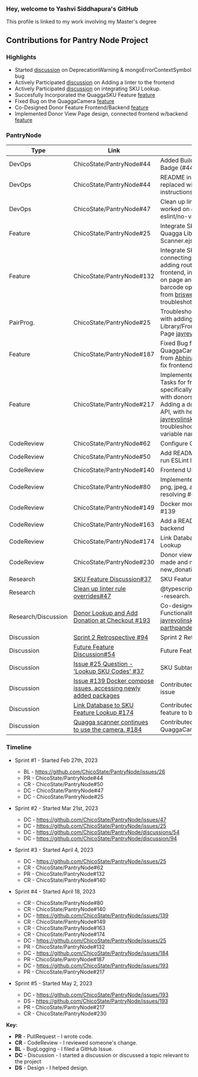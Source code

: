 ### Hey, welcome to Yashvi Siddhapura's GitHub

This profile is linked to my work involving my Master's degree


## Contributions for Pantry Node Project

### Highlights

* Started [discussion](https://github.com/ChicoState/PantryNode/issues/26) on DeprecationWarning & mongoErrorContextSymbol bug
* Actively Participated [discussion](https://github.com/ChicoState/PantryNode/issues/116) on Adding a linter to the frontend
* Actively Participated [discussion](https://github.com/ChicoState/PantryNode/discussions/37) on integrating SKU Lookup. 
* Succesfully Incorporated the QuaggaSKU Feature [feature](https://github.com/ChicoState/PantryNode/pull/132) 
* Fixed Bug on the QuaggaCamera [feature](https://github.com/ChicoState/PantryNode/pull/187)
* Co-Designed Donor Feature Frontend/Backend [feature](https://github.com/ChicoState/PantryNode/issues/193)
* Implemented Donor View Page design, connected frontend w/backend [feature](https://github.com/ChicoState/PantryNode/pull/217)


### PantryNode

| Type       | Link                     | Notes                                      |
|------------|--------------------------|--------------------------------------------|
| DevOps     | ChicoState/PantryNode#44 | Added Build Node Status Badge (#44)              | 
| DevOps     | ChicoState/PantryNode#44 | README instructions - replaced with TravisCI instructions    | 
| DevOps     | ChicoState/PantryNode#47 | Clean up linter rule overrides, worked on  @typescript-eslint/no-var-requires   | 
| Feature    | ChicoState/PantryNode#25 | Integrate SKU lookup, adding Quagga Library and Scanner.ejs page                     | 
| Feature    | ChicoState/PantryNode#132 | Integrate SKU lookup, connecting the backend, adding routes, connecting frontend, integrating scanner on page and manually lookup barcode option, with help from [briswells]( https://github.com/briswells) for api route troubleshotting                  | 
| PairProg.  | ChicoState/PantryNode#25 | Troubleshooting/Programming with adding the Quagga Library/Frontend Scanner Page [jayrevolinskyjr](https://github.com/jayrevolinskyjr)   |
| Feature    | ChicoState/PantryNode#187 | Fixed Bug fixes, with QuaggaCamera, with help from [AbhinavReddy-Dev](https://github.com/AbhinavReddy-Dev) to fix frontend design                    |
| Feature    | ChicoState/PantryNode#217 | Implemented the Donor Page Tasks for frontend/backend, specifically updating frontend with donors from database, Adding a donor with backend API, with help from [jayrevolinskyjr](https://github.com/jayrevolinskyjr) with troubleshooting JSON string variable names             | 
| CodeReview | ChicoState/PantryNode#62 | Configure Git LFS           |
| CodeReview | ChicoState/PantryNode#50 | Add README instructions to run ESLint locally      |
| CodeReview | ChicoState/PantryNode#140 | Frontend UI #140            |
| CodeReview | ChicoState/PantryNode#80  |Implemented lfs for all image png, jpeg, and jpg files resolving #62            |
| CodeReview | ChicoState/PantryNode#149  | Docker module issue Closing #139      |
| CodeReview | ChicoState/PantryNode#163  | Add a README for the backend        |
| CodeReview | ChicoState/PantryNode#174  | Link Database to SKU Feature Lookup          |
| CodeReview | ChicoState/PantryNode#230  | Donor viewpage, transactions made and make a new_donation features          |
| Research   | [SKU Feature Discussion#37](https://github.com/ChicoState/PantryNode/discussions/37) | SKU Feature -research.                     |
| Research   | [Clean up linter rule overrides#47](https://github.com/ChicoState/PantryNode/issues/47)| @typescript no-var requires -research.    | 
| Research/Discussion   | [Donor Lookup and Add Donation at Checkout #193](https://github.com/ChicoState/PantryNode/issues/193)| Co-designed Donor Page Functionality with [jayrevolinskyjr](https://github.com/jayrevolinskyjr), [Anoushka444](https://github.com/Anoushka444), [parthpandey1](https://github.com/parthpandey1)     |            
| Discussion | [Sprint 2 Retrospective #94](https://github.com/ChicoState/PantryNode/discussions/94) | Sprint 2 Retrospective.                     |
| Discussion | [Future Feature Discussion#54](https://github.com/ChicoState/PantryNode/discussions/54) | Future Feature Discussion.                 |
| Discussion | [Issue #25 Question - 'Lookup SKU Codes' #37](https://github.com/ChicoState/PantryNode/discussions/37)| SKU Subtasks implementation |
| Discussion | [Issue #139 Docker compose issues, accessing newly added packages](https://github.com/ChicoState/PantryNode/issues/139)| Contributed to solving docker issue |
| Discussion | [Link Database to SKU Feature Lookup #174](https://github.com/ChicoState/PantryNode/issues/25)| Contributed linking SKU feature to backend |
| Discussion | [Quagga scanner continues to use the camera. #184](https://github.com/ChicoState/PantryNode/issues/184)| Contributed to resolve QuaggaCamera Bug |

### Timeline

* Sprint #1 - Started Feb 27th, 2023
  - BL -  https://github.com/ChicoState/PantryNode/issues/26
  - PR - ChicoState/PantryNode#44 
  - CR - ChicoState/PantryNode#50 
  - DC - ChicoState/PantryNode#47 
  - DC - ChicoState/PantryNode#25 
* Sprint #2 - Started Mar 21st, 2023
  - DC - https://github.com/ChicoState/PantryNode/issues/47
  - DC - https://github.com/ChicoState/PantryNode/issues/25
  - DC - https://github.com/ChicoState/PantryNode/discussions/54
  - DC - https://github.com/ChicoState/PantryNode/discussion/94
 * Sprint #3 - Started April 4, 2023
   - DC - https://github.com/ChicoState/PantryNode/issues/25
   - CR - ChicoState/PantryNode#62 
   - PR - ChicoState/PantryNode#132 
   - CR - ChicoState/PantryNode#140
 * Sprint #4 - Started April 18, 2023
   - CR - ChicoState/PantryNode#80
   - CR - ChicoState/PantryNode#140
   - DC - https://github.com/ChicoState/PantryNode/issues/139
   - CR - ChicoState/PantryNode#149
   - CR - ChicoState/PantryNode#163
   - CR - ChicoState/PantryNode#174
   - DC - https://github.com/ChicoState/PantryNode/issues/25
   - PR - ChicoState/PantryNode#132
   - DC - https://github.com/ChicoState/PantryNode/issues/184
   - PR - ChicoState/PantryNode#187
   - DC - https://github.com/ChicoState/PantryNode/issues/193
   - PR - ChicoState/PantryNode#217
   
 * Sprint #5 - Started May 2, 2023
   - DC - https://github.com/ChicoState/PantryNode/issues/193
   - DS - https://github.com/ChicoState/PantryNode/issues/193
   - PR - ChicoState/PantryNode#217
   - CR - ChicoState/PantryNode#230
  
**Key:**

- **PR** - PullRequest - I wrote code.
- **CR** - CodeReview - I reviewed someone's change.
- **BL** - BugLogging - I filed a GitHub Issue.
- **DC** - Discussion - I started a discussion or discussed a topic relevant to the project
- **DS** - Design - I helped design.




<!--
**ysiddhapura/ysiddhapura** is a ✨ _special_ ✨ repository because its `README.md` (this file) appears on your GitHub profile.

Here are some ideas to get you started:

- 🔭 I’m currently working on ...
- 🌱 I’m currently learning ...
- 👯 I’m looking to collaborate on ...
- 🤔 I’m looking for help with ...
- 💬 Ask me about ...
- 📫 How to reach me: ...
- 😄 Pronouns: ...
- ⚡ Fun fact: ...
-->
